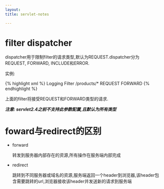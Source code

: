 ```yaml
---
layout: 
title: servlet-notes

---
```


# filter dispatcher
dispatcher用于限制filter的请求类型,默认为REQUEST.dispatcher分为REQUEST, FORWARD, INCLUDE和ERROR.

实例:

{% highlight xml %}
<filter-mapping>
  <filter-name>Logging Filter</filter-name>
  <url-pattern>/products/*</url-pattern>
  <dispatcher>REQUEST</dispatcher>
  <dispatcher>FORWARD</dispatcher>
</filter-mapping>
{% endhighlight %}

上面的filter将接受REQUEST和FORWARD类型的请求.

***注意: servlet2.4之前不支持此参数配置,且默认为所有类型***

# foward与redirect的区别

* forward

	转发到服务器内部存在的资源,所有操作在服务端内部完成

* redirect
	
	跳转到不同服务器或域名的资源,服务端返回一个header到浏览器,该header包含需要跳转的url,浏览器接收该header并发送新的请求到服务端